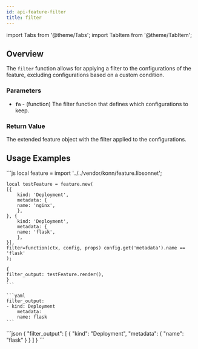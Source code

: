 ```yaml
---
id: api-feature-filter
title: filter
---
```


import Tabs from '@theme/Tabs';
import TabItem from '@theme/TabItem';


## Overview
The `filter` function allows for applying a filter to the configurations of the feature, excluding configurations based on a custom condition.
### Parameters
- **`fn`** - (function) The filter function that defines which configurations to keep.


### Return Value
The extended feature object with the filter applied to the configurations.

## Usage Examples


<Tabs>
    <TabItem value="jsonnet" label="Jsonnet" default>
    ```js
    local feature = import '../../vendor/konn/feature.libsonnet';

    local testFeature = feature.new(
    [{
        kind: 'Deployment',
        metadata: {
        name: 'nginx',
        },
    }, {
        kind: 'Deployment',
        metadata: {
        name: 'flask',
        },
    }],
    filter=function(ctx, config, props) config.get('metadata').name == 'flask'
    );

    {
    filter_output: testFeature.render(),
    }
    ```
  </TabItem>
  <TabItem value="yaml" label="YAML Output">

    ```yaml
    filter_output:
    - kind: Deployment
        metadata:
        name: flask
    ```
  </TabItem>
  <TabItem value="json" label="JSON Output">
    ```json
    {
    "filter_output": [
        {
            "kind": "Deployment",
            "metadata": {
                "name": "flask"
            }
        }
      ]
    }
    ```  
    </TabItem>
</Tabs>